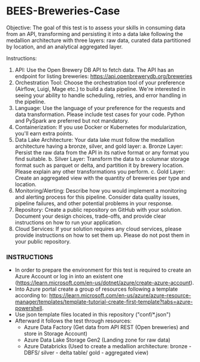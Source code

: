 # BEES-Breweries-Case
Objective:
The goal of this test is to assess your skills in consuming data from an API, transforming and persisting it into a data lake following the medallion architecture with three layers: raw data, curated data partitioned by location, and an analytical aggregated layer.

Instructions:
1. API: Use the Open Brewery DB API to fetch data. The API has an endpoint for listing breweries: <https://api.openbrewerydb.org/breweries>
2. Orchestration Tool: Choose the orchestration tool of your preference (Airflow, Luigi, Mage etc.) to build a data pipeline. We're interested in seeing your ability to handle scheduling, retries, and error handling in the pipeline.
3. Language: Use the language of your preference for the requests and data transformation. Please include test cases for your code. Python and PySpark are preferred but not mandatory.
4. Containerization: If you use Docker or Kubernetes for modularization, you'll earn extra points.
5. Data Lake Architecture: Your data lake must follow the medallion architecture having a bronze, silver, and gold layer:
  a. Bronze Layer: Persist the raw data from the API in its native format or any format you find suitable.
  b. Silver Layer: Transform the data to a columnar storage format such as parquet or delta, and partition it by brewery location. Please explain any other transformations you perform.
  c. Gold Layer: Create an aggregated view with the quantity of breweries per type and location.
7. Monitoring/Alerting: Describe how you would implement a monitoring and alerting process for this pipeline. Consider data quality issues, pipeline failures, and other potential problems in your response.
8. Repository: Create a public repository on GitHub with your solution. Document your design choices, trade-offs, and provide clear instructions on how to run your application.
9. Cloud Services: If your solution requires any cloud services, please provide instructions on how to set them up. Please do not post them in your public repository.

### INSTRUCTIONS
- In order to prepare the environment for this test is required to create an Azure Account or log in into an existent one (<https://learn.microsoft.com/en-us/dotnet/azure/create-azure-account>).
- Into Azure portal create a group of resources following a template according to: <https://learn.microsoft.com/en-us/azure/azure-resource-manager/templates/template-tutorial-create-first-template?tabs=azure-powershell>.
- Use json template files located in this repository ("conf/*.json")
- Afterward it follows the test through resources:
    - Azure Data Factory (Get data from API REST (Open breweries) and store in Storage Account)
    - Azure Data Lake Storage Gen2 (Landing zone for raw data)
    - Azure Databricks (Used to create a medallion architecture: bronze - DBFS/ silver - delta table/ gold - aggregated view)
